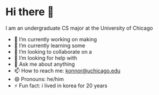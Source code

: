 # Hi there 👋
I am an undergraduate CS major at the University of Chicago
- 🔭 I’m currently working on making
- 🌱 I’m currently learning some
- 👯 I’m looking to collaborate on a
- 🤔 I’m looking for help with 
- 💬 Ask me about anything
- 📫 How to reach me: konnor@uchicago.edu
- 😄 Pronouns: he/him
- ⚡ Fun fact: i lived in korea for 20 years

